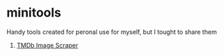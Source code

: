# minitools

Handy tools created for peronal use for myself, but I tought to share them

1. <a href="https://github.com/gergogyulai/minitools/blob/main/tmdb-scraper.js">TMDb Image Scraper<a/>
